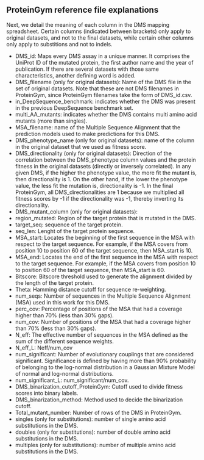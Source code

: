 
## ProteinGym reference file explanations

Next, we detail the meaning of each column in the DMS mapping spreadsheet. Certain columns (indicated between brackets) only apply to original datasets, and not to the final datasets, while certain other columns only apply to substitions and not to indels.

- DMS_id: Maps every DMS assay in a unique manner. It comprises the UniProt ID of the mutated protein, the first author name and the year of publication. If there are several datasets with those same characteristics, another defining word is added.
- DMS_filename (only for original datasets): Name of the DMS file in the set of original datasets. Note that these are not DMS filenames in ProteinGym, since ProteinGym filenames take the form of DMS_id.csv.
- in_DeepSequence_benchmark: indicates whether the DMS was present in the previous DeepSequence benchmark set.
- multi_AA_mutants: indicates whether the DMS contains multi amino acid mutants (more than singles).
- MSA_filename: name of the Multiple Sequence Alignment that the prediction models used to make predictions for this DMS.
- DMS_phenotype_name (only for original datasets): name of the column in the original dataset that we used as fitness score.
- DMS_directionality (only for original datasets): Direction of the correlation between the DMS_phenotype column values and the protein fitness in the original datasets (directly or inversely correlated). In any given DMS, if the higher the phenotype value, the more fit the mutant is, then directionality is 1. On the other hand, if the lower the phenotype value, the less fit the mutation is, directionality is -1. In the final ProteinGym, all DMS_directionalities are 1 because we multiplied all fitness scores by -1 if the directionality was -1, thereby inverting its directionality.
- DMS_mutant_column (only for original datasets): 
- region_mutated: Region of the target protein that is mutated in the DMS.
- target_seq: sequence of the target protein.
- seq_len: Lenght of the target protein sequence.
- MSA_start: Locates the beginning of the first sequence in the MSA with respect to the target sequence. For example, if the MSA covers from position 10 to position 60 of the target sequence, then MSA_start is 10.
- MSA_end: Locates the end of the first sequence in the MSA with respect to the target sequence. For example, if the MSA covers from position 10 to position 60 of the target sequence, then MSA_start is 60.
- Bitscore: Bitscore threshold used to generate the alignment divided by the length of the target protein.
- Theta: Hamming distance cutoff for sequence re-weighting.
- num_seqs: Number of sequences in the Multiple Sequence Alignment (MSA) used in this work for this DMS.
- perc_cov: Percentage of positions of the MSA that had a coverage higher than 70% (less than 30% gaps).
- num_cov: Number of positions of the MSA that had a coverage higher than 70% (less than 30% gaps).
- N_eff: The effective number of sequences in the MSA defined as the sum of the different sequence weights.
- N_eff_L: Neff/num_cov
- num_significant: Number of evolutionary couplings that are considered significant. Significance is defined by having more than 90% probability of belonging to the log-normal distribution in a Gaussian Mixture Model of normal and log-normal distributions.
- num_significant_L: num_significant/num_cov.
- DMS_binarization_cutoff_ProteinGym: Cutoff used to divide fitness scores into binary labels.
- DMS_binarization_method: Method used to decide the binarization cutoff.
- Total_mutant_number: Number of rows of the DMS in ProteinGym.
- singles (only for substitutions): number of single amino acid substitutions in the DMS.
- doubles (only for substitutions): number of double amino acid substitutions in the DMS.
- multiples (only for substitutions): number of multiple amino acid substitutions in the DMS.
